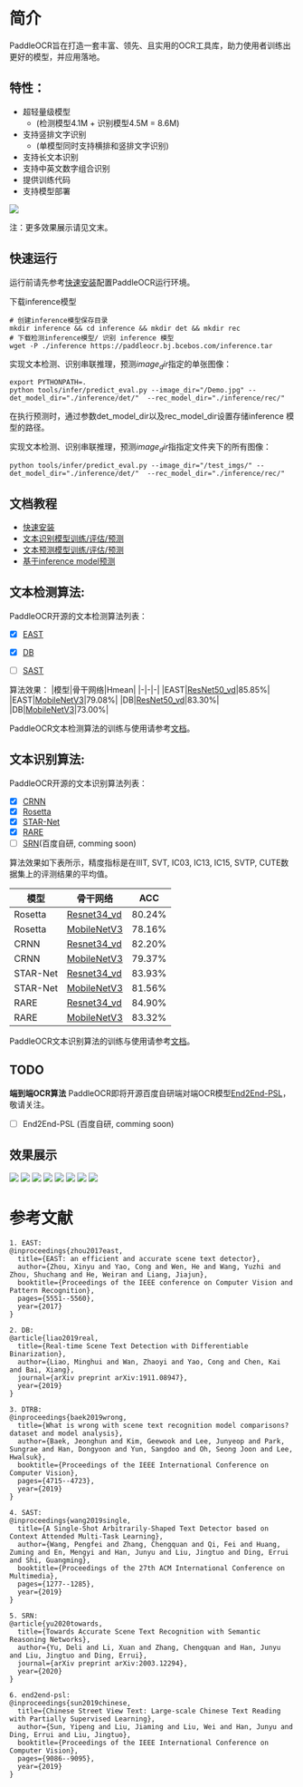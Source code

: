 
# 简介
PaddleOCR旨在打造一套丰富、领先、且实用的OCR工具库，助力使用者训练出更好的模型，并应用落地。

## 特性：
- 超轻量级模型
    - (检测模型4.1M + 识别模型4.5M = 8.6M)
- 支持竖排文字识别
    - (单模型同时支持横排和竖排文字识别)
- 支持长文本识别
- 支持中英文数字组合识别
- 提供训练代码
- 支持模型部署

![](./doc/imgs_draw/11.jpg)

注：更多效果展示请见文末。

## **快速运行**

运行前请先参考[快速安装](./doc/installation.md)配置PaddleOCR运行环境。

下载inference模型
```
# 创建inference模型保存目录
mkdir inference && cd inference && mkdir det && mkdir rec
# 下载检测inference模型/ 识别 inference 模型
wget -P ./inference https://paddleocr.bj.bcebos.com/inference.tar
```

实现文本检测、识别串联推理，预测$image_dir$指定的单张图像：
```
export PYTHONPATH=.
python tools/infer/predict_eval.py --image_dir="/Demo.jpg" --det_model_dir="./inference/det/"  --rec_model_dir="./inference/rec/"
```
在执行预测时，通过参数det_model_dir以及rec_model_dir设置存储inference 模型的路径。

实现文本检测、识别串联推理，预测$image_dir$指指定文件夹下的所有图像：
```
python tools/infer/predict_eval.py --image_dir="/test_imgs/" --det_model_dir="./inference/det/"  --rec_model_dir="./inference/rec/"
```

## 文档教程
- [快速安装](./doc/installation.md)
- [文本识别模型训练/评估/预测](./doc/detection.md)
- [文本预测模型训练/评估/预测](./doc/recognition.md)
- [基于inference model预测](./doc/)


## 文本检测算法:

PaddleOCR开源的文本检测算法列表：
- [x]  [EAST](https://arxiv.org/abs/1704.03155)
- [x]  [DB](https://arxiv.org/abs/1911.08947)
- [ ]  [SAST](https://arxiv.org/abs/1908.05498)


算法效果：
|模型|骨干网络|Hmean|
|-|-|-|
|EAST|[ResNet50_vd](https://paddleocr.bj.bcebos.com/det_r50_vd_east.tar)|85.85%|
|EAST|[MobileNetV3](https://paddleocr.bj.bcebos.com/det_mv3_east.tar)|79.08%|
|DB|[ResNet50_vd](https://paddleocr.bj.bcebos.com/det_r50_vd_db.tar)|83.30%|
|DB|[MobileNetV3](https://paddleocr.bj.bcebos.com/det_mv3_db.tar)|73.00%|

PaddleOCR文本检测算法的训练与使用请参考[文档](./doc/detection.md)。

## 文本识别算法:

PaddleOCR开源的文本识别算法列表：
- [x]  [CRNN](https://arxiv.org/abs/1507.05717)
- [x]  [Rosetta](https://arxiv.org/abs/1910.05085)
- [x]  [STAR-Net](http://www.bmva.org/bmvc/2016/papers/paper043/index.html)
- [x]  [RARE](https://arxiv.org/abs/1603.03915v1)
- [ ]  [SRN]((https://arxiv.org/abs/2003.12294))(百度自研, comming soon)

算法效果如下表所示，精度指标是在IIIT, SVT, IC03, IC13, IC15, SVTP, CUTE数据集上的评测结果的平均值。

|模型|骨干网络|ACC|
|-|-|-|
|Rosetta|[Resnet34_vd](https://paddleocr.bj.bcebos.com/rec_r34_vd_none_none_ctc.tar)|80.24%|
|Rosetta|[MobileNetV3](https://paddleocr.bj.bcebos.com/rec_mv3_none_none_ctc.tar)|78.16%|
|CRNN|[Resnet34_vd](https://paddleocr.bj.bcebos.com/rec_r34_vd_none_bilstm_ctc.tar)|82.20%|
|CRNN|[MobileNetV3](https://paddleocr.bj.bcebos.com/rec_mv3_none_bilstm_ctc.tar)|79.37%|
|STAR-Net|[Resnet34_vd](https://paddleocr.bj.bcebos.com/rec_r34_vd_tps_bilstm_ctc.tar)|83.93%|
|STAR-Net|[MobileNetV3](https://paddleocr.bj.bcebos.com/rec_mv3_tps_bilstm_ctc.tar)|81.56%|
|RARE|[Resnet34_vd](https://paddleocr.bj.bcebos.com/rec_r34_vd_tps_bilstm_attn.tar)|84.90%|
|RARE|[MobileNetV3](https://paddleocr.bj.bcebos.com/rec_mv3_tps_bilstm_attn.tar)|83.32%|

PaddleOCR文本识别算法的训练与使用请参考[文档](./doc/recognition.md)。

## TODO
**端到端OCR算法**
PaddleOCR即将开源百度自研端对端OCR模型[End2End-PSL](https://arxiv.org/abs/1909.07808)，敬请关注。
- [ ]  End2End-PSL (百度自研, comming soon)

## 效果展示
![](./doc/imgs_draw/1.jpg)
![](./doc/imgs_draw/4.jpg)
![](./doc/imgs_draw/6.jpg)
![](./doc/imgs_draw/7.jpg)
![](./doc/imgs_draw/9.jpg)
![](./doc/imgs_draw/12.jpg)
![](./doc/imgs_draw/16.jpg)
![](./doc/imgs_draw/22.jpg)


# 参考文献
```
1. EAST:
@inproceedings{zhou2017east,
  title={EAST: an efficient and accurate scene text detector},
  author={Zhou, Xinyu and Yao, Cong and Wen, He and Wang, Yuzhi and Zhou, Shuchang and He, Weiran and Liang, Jiajun},
  booktitle={Proceedings of the IEEE conference on Computer Vision and Pattern Recognition},
  pages={5551--5560},
  year={2017}
}

2. DB:
@article{liao2019real,
  title={Real-time Scene Text Detection with Differentiable Binarization},
  author={Liao, Minghui and Wan, Zhaoyi and Yao, Cong and Chen, Kai and Bai, Xiang},
  journal={arXiv preprint arXiv:1911.08947},
  year={2019}
}

3. DTRB:
@inproceedings{baek2019wrong,
  title={What is wrong with scene text recognition model comparisons? dataset and model analysis},
  author={Baek, Jeonghun and Kim, Geewook and Lee, Junyeop and Park, Sungrae and Han, Dongyoon and Yun, Sangdoo and Oh, Seong Joon and Lee, Hwalsuk},
  booktitle={Proceedings of the IEEE International Conference on Computer Vision},
  pages={4715--4723},
  year={2019}
}

4. SAST:
@inproceedings{wang2019single,
  title={A Single-Shot Arbitrarily-Shaped Text Detector based on Context Attended Multi-Task Learning},
  author={Wang, Pengfei and Zhang, Chengquan and Qi, Fei and Huang, Zuming and En, Mengyi and Han, Junyu and Liu, Jingtuo and Ding, Errui and Shi, Guangming},
  booktitle={Proceedings of the 27th ACM International Conference on Multimedia},
  pages={1277--1285},
  year={2019}
}

5. SRN:
@article{yu2020towards,
  title={Towards Accurate Scene Text Recognition with Semantic Reasoning Networks},
  author={Yu, Deli and Li, Xuan and Zhang, Chengquan and Han, Junyu and Liu, Jingtuo and Ding, Errui},
  journal={arXiv preprint arXiv:2003.12294},
  year={2020}
}

6. end2end-psl:
@inproceedings{sun2019chinese,
  title={Chinese Street View Text: Large-scale Chinese Text Reading with Partially Supervised Learning},
  author={Sun, Yipeng and Liu, Jiaming and Liu, Wei and Han, Junyu and Ding, Errui and Liu, Jingtuo},
  booktitle={Proceedings of the IEEE International Conference on Computer Vision},
  pages={9086--9095},
  year={2019}
}
```
